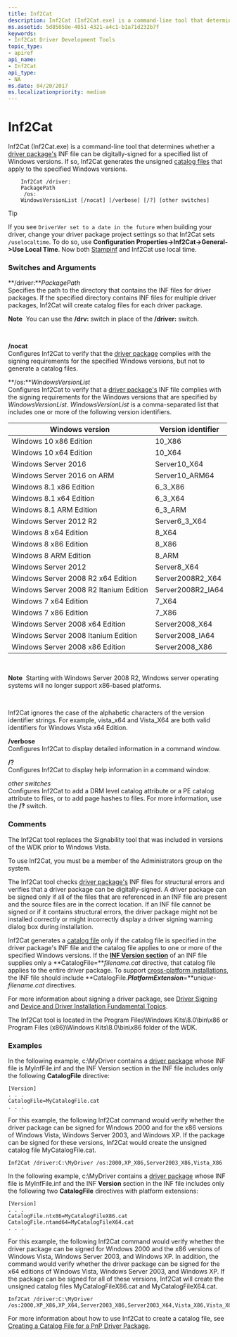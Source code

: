 ```yaml
---
title: Inf2Cat
description: Inf2Cat (Inf2Cat.exe) is a command-line tool that determines whether a driver package's INF file can be digitally-signed for a specified list of Windows versions.
ms.assetid: 5d85058e-4051-4321-a4c1-b1a71d232b7f
keywords:
- Inf2Cat Driver Development Tools
topic_type:
- apiref
api_name:
- Inf2Cat
api_type:
- NA
ms.date: 04/20/2017
ms.localizationpriority: medium
---
```


# Inf2Cat


Inf2Cat (Inf2Cat.exe) is a command-line tool that determines whether a [driver package's](https://msdn.microsoft.com/library/windows/hardware/ff544840) INF file can be digitally-signed for a specified list of Windows versions. If so, Inf2Cat generates the unsigned [catalog files](https://msdn.microsoft.com/library/windows/hardware/ff537872) that apply to the specified Windows versions.

```
    Inf2Cat /driver:
    PackagePath
     /os:
    WindowsVersionList [/nocat] [/verbose] [/?] [other switches]
```

> [!TIP]
> If you see `DriverVer set to a date in the future` when building your driver, change your driver package project settings so that Inf2Cat sets `/uselocaltime`. To do so, use **Configuration Properties->Inf2Cat->General->Use Local Time**. Now both [Stampinf](stampinf-command-options.md) and Inf2Cat use local time.

### <span id="switches_and_arguments"></span><span id="SWITCHES_AND_ARGUMENTS"></span>Switches and Arguments

<span id="_driver_PackagePath"></span><span id="_driver_packagepath"></span><span id="_DRIVER_PACKAGEPATH"></span>**/driver:***PackagePath*  
Specifies the path to the directory that contains the INF files for driver packages. If the specified directory contains INF files for multiple driver packages, Inf2Cat will create catalog files for each driver package.

**Note**  You can use the **/drv:** switch in place of the **/driver:** switch.

 

<span id="_nocat"></span><span id="_NOCAT"></span>**/nocat**  
Configures Inf2Cat to verify that the [driver package](https://msdn.microsoft.com/library/windows/hardware/ff544840) complies with the signing requirements for the specified Windows versions, but not to generate a catalog files.

<span id="_os_WindowsVersionList"></span><span id="_os_windowsversionlist"></span><span id="_OS_WINDOWSVERSIONLIST"></span>**/os:***WindowsVersionList*  
Configures Inf2Cat to verify that a [driver package's](https://msdn.microsoft.com/library/windows/hardware/ff544840) INF file complies with the signing requirements for the Windows versions that are specified by *WindowsVersionList*. *WindowsVersionList* is a comma-separated list that includes one or more of the following version identifiers.

|Windows version|Version identifier|
|--- |--- |
|Windows 10 x86 Edition|10_X86|
|Windows 10 x64 Edition|10_X64|
|Windows Server 2016|Server10_X64|
|Windows Server 2016 on ARM|Server10_ARM64|
|Windows 8.1 x86 Edition|6_3_X86|
|Windows 8.1 x64 Edition|6_3_X64|
|Windows 8.1 ARM Edition|6_3_ARM|
|Windows Server 2012 R2|Server6_3_X64|
|Windows 8 x64 Edition|8_X64|
|Windows 8 x86 Edition|8_X86|
|Windows 8 ARM Edition|8_ARM|
|Windows Server 2012|Server8_X64|
|Windows Server 2008 R2 x64 Edition|Server2008R2_X64|
|Windows Server 2008 R2 Itanium Edition|Server2008R2_IA64|
|Windows 7 x64 Edition|7_X64|
|Windows 7 x86 Edition|7_X86|
|Windows Server 2008 x64 Edition|Server2008_X64|
|Windows Server 2008 Itanium Edition|Server2008_IA64|
|Windows Server 2008 x86 Edition|Server2008_X86|


 

**Note**  Starting with Windows Server 2008 R2, Windows server operating systems will no longer support x86-based platforms.

 

Inf2Cat ignores the case of the alphabetic characters of the version identifier strings. For example, vista\_x64 and Vista\_X64 are both valid identifiers for Windows Vista x64 Edition.

<span id="_verbose"></span><span id="_VERBOSE"></span>**/verbose**  
Configures Inf2Cat to display detailed information in a command window.

<span id="__"></span>**/?**  
Configures Inf2Cat to display help information in a command window.

<span id="other_switches"></span><span id="OTHER_SWITCHES"></span>*other switches*  
Configures Inf2Cat to add a DRM level catalog attribute or a PE catalog attribute to files, or to add page hashes to files. For more information, use the **/?** switch.

### <span id="comments"></span><span id="COMMENTS"></span>Comments

The Inf2Cat tool replaces the Signability tool that was included in versions of the WDK prior to Windows Vista.

To use Inf2Cat, you must be a member of the Administrators group on the system.

The Inf2Cat tool checks [driver package's](https://msdn.microsoft.com/library/windows/hardware/ff544840) INF files for structural errors and verifies that a driver package can be digitally-signed. A driver package can be signed only if all of the files that are referenced in an INF file are present and the source files are in the correct location. If an INF file cannot be signed or if it contains structural errors, the driver package might not be installed correctly or might incorrectly display a driver signing warning dialog box during installation.

Inf2Cat generates a [catalog file](https://msdn.microsoft.com/library/windows/hardware/ff537872) only if the catalog file is specified in the driver package's INF file and the catalog file applies to one or more of the specified Windows versions. If the [**INF Version section**](https://msdn.microsoft.com/library/windows/hardware/ff547502) of an INF file supplies only a **CatalogFile=***filename.cat* directive, that catalog file applies to the entire driver package. To support [cross-platform installations](https://msdn.microsoft.com/library/windows/hardware/ff540206), the INF file should include **CatalogFile.***PlatformExtension***=***unique-filename.cat* directives.

For more information about signing a driver package, see [Driver Signing](https://msdn.microsoft.com/library/windows/hardware/ff544865) and [Device and Driver Installation Fundamental Topics](https://msdn.microsoft.com/library/windows/hardware/ff541165).

The Inf2Cat tool is located in the Program Files\\Windows Kits\\8.0\\bin\\x86 or Program Files (x86)\\Windows Kits\\8.0\\bin\\x86 folder of the WDK.

### <span id="examples"></span><span id="EXAMPLES"></span>Examples

In the following example, c:\\MyDriver contains a [driver package](https://msdn.microsoft.com/library/windows/hardware/ff544840) whose INF file is MyInfFile.inf and the INF Version section in the INF file includes only the following **CatalogFile** directive:

```
[Version]
. . .
CatalogFile=MyCatalogFile.cat
. . .
```

For this example, the following Inf2Cat command would verify whether the driver package can be signed for Windows 2000 and for the x86 versions of Windows Vista, Windows Server 2003, and Windows XP. If the package can be signed for these versions, Inf2Cat would create the unsigned catalog file MyCatalogFile.cat.

```
Inf2Cat /driver:C:\MyDriver /os:2000,XP_X86,Server2003_X86,Vista_X86
```

In the following example, c:\\MyDriver contains a [driver package](https://msdn.microsoft.com/library/windows/hardware/ff544840) whose INF file is MyInfFile.inf and the INF **Version** section in the INF file includes only the following two **CatalogFile** directives with platform extensions:

```
[Version]
. . .
CatalogFile.ntx86=MyCatalogFileX86.cat
CatalogFile.ntamd64=MyCatalogFileX64.cat
. . .
```

For this example, the following Inf2Cat command would verify whether the driver package can be signed for Windows 2000 and the x86 versions of Windows Vista, Windows Server 2003, and Windows XP. In addition, the command would verify whether the driver package can be signed for the x64 editions of Windows Vista, Windows Server 2003, and Windows XP. If the package can be signed for all of these versions, Inf2Cat will create the unsigned catalog files MyCatalogFileX86.cat and MyCatalogFileX64.cat.

```
Inf2Cat /driver:C:\MyDriver /os:2000,XP_X86,XP_X64,Server2003_X86,Server2003_X64,Vista_X86,Vista_X64
```

For more information about how to use Inf2Cat to create a catalog file, see [Creating a Catalog File for a PnP Driver Package](https://msdn.microsoft.com/library/windows/hardware/ff540161).

 

 





